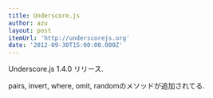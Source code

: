 ```yaml
---
title: Underscore.js
author: azu
layout: post
itemUrl: 'http://underscorejs.org'
date: '2012-09-30T15:00:00.000Z'
---
```

Underscore.js 1.4.0 リリース.

pairs, invert, where, omit, randomのメソッドが追加されてる.

